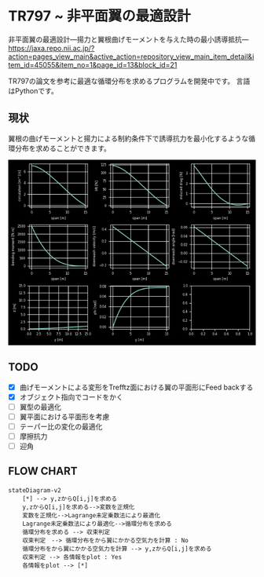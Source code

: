 # TR797 ~ 非平面翼の最適設計

非平面翼の最適設計―揚力と翼根曲げモーメントを与えた時の最小誘導抵抗―
https://jaxa.repo.nii.ac.jp/?action=pages_view_main&active_action=repository_view_main_item_detail&item_id=45055&item_no=1&page_id=13&block_id=21

TR797の論文を参考に最適な循環分布を求めるプログラムを開発中です。
言語はPythonです。

## 現状

翼根の曲げモーメントと揚力による制約条件下で誘導抗力を最小化するような循環分布を求めることができます。

![](./graph.png)

## TODO

* [x] 曲げモーメントによる変形をTrefftz面における翼の平面形にFeed backする
* [x] オブジェクト指向でコードをかく
* [ ] 翼型の最適化
* [ ] 翼平面における平面形を考慮
* [ ] テーパー比の変化の最適化
* [ ] 摩擦抗力
* [ ] 迎角

## FLOW CHART

```mermaid
stateDiagram-v2
    [*] --> y,zからQ[i,j]を求める
    y,zからQ[i,j]を求める-->変数を正規化
    変数を正規化-->Lagrange未定乗数法により最適化
    Lagrange未定乗数法により最適化-->循環分布を求める
    循環分布を求める --> 収束判定
    収束判定　--> 循環分布をから翼にかかる空気力を計算 : No
    循環分布をから翼にかかる空気力を計算 --> y,zからQ[i,j]を求める
    収束判定 --> 各情報をplot : Yes
    各情報をplot --> [*]
```

<!-- ```mermaid
st=>start: 開始
e=>end: 終了
lo1=>inputoutput: y,zからQ[i,j]を求める
lo2=>inputoutput: 変数を正規化
lo3=>inputoutput: Lagrange未定乗数法により最適化
lo4=>inputoutput: 循環分布を求める
cond=>condition: 収束判定
io_sub1=>inputoutput: 循環分布をから翼にかかる空気力を計算
io_sub2=>inputoutput: 曲げモーメントからy,zを更新

op1=>operation: 各情報をplot

st->lo1->lo2->lo3->lo4->cond(yes)->op1->e
cond(no)->io_sub1(right)->io_sub2(top)->lo2
``` -->